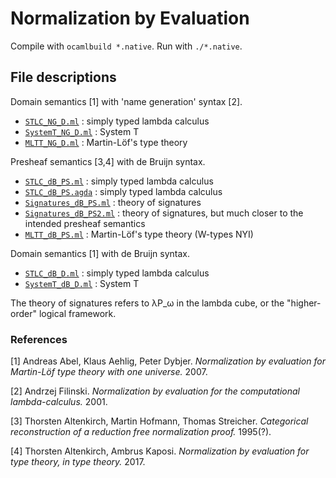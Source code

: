 # Normalization by Evaluation

Compile with `ocamlbuild *.native`.
Run with `./*.native`.

## File descriptions
Domain semantics [1] with 'name generation' syntax [2].
* [`STLC_NG_D.ml`](./STLC_NG_D.ml) : simply typed lambda calculus
* [`SystemT_NG_D.ml`](./SystemT_NG_D.ml) : System T
* [`MLTT_NG_D.ml`](./MLTT_NG_D.ml) : Martin-Löf's type theory

Presheaf semantics [3,4] with de Bruijn syntax.
* [`STLC_dB_PS.ml`](./STLC_dB_PS.ml) : simply typed lambda calculus
* [`STLC_dB_PS.agda`](./STLC_dB_PS.agda) : simply typed lambda calculus
* [`Signatures_dB_PS.ml`](./Signatures_dB_PS.ml) : theory of signatures
* [`Signatures_dB_PS2.ml`](./Signatures_dB_PS2.ml) : theory of signatures, but much closer to the intended presheaf semantics
* [`MLTT_dB_PS.ml`](./MLTT_dB_PS.ml) : Martin-Löf's type theory (W-types NYI)

Domain semantics [1] with de Bruijn syntax.
* [`STLC_dB_D.ml`](./STLC_dB_D.ml) : simply typed lambda calculus
* [`SystemT_dB_D.ml`](./SystemT_dB_D.ml) : System T

The theory of signatures refers to λP_ω in the lambda cube, or the "higher-order" logical framework.

### References
[1] Andreas Abel, Klaus Aehlig, Peter Dybjer. *Normalization by evaluation for Martin-Löf type theory with one universe.* 2007.

[2] Andrzej Filinski. *Normalization by evaluation for the computational lambda-calculus.* 2001.

[3] Thorsten Altenkirch, Martin Hofmann, Thomas Streicher. *Categorical reconstruction of a reduction free normalization proof.* 1995(?).

[4] Thorsten Altenkirch, Ambrus Kaposi. *Normalization by evaluation for type theory, in type theory.* 2017.

